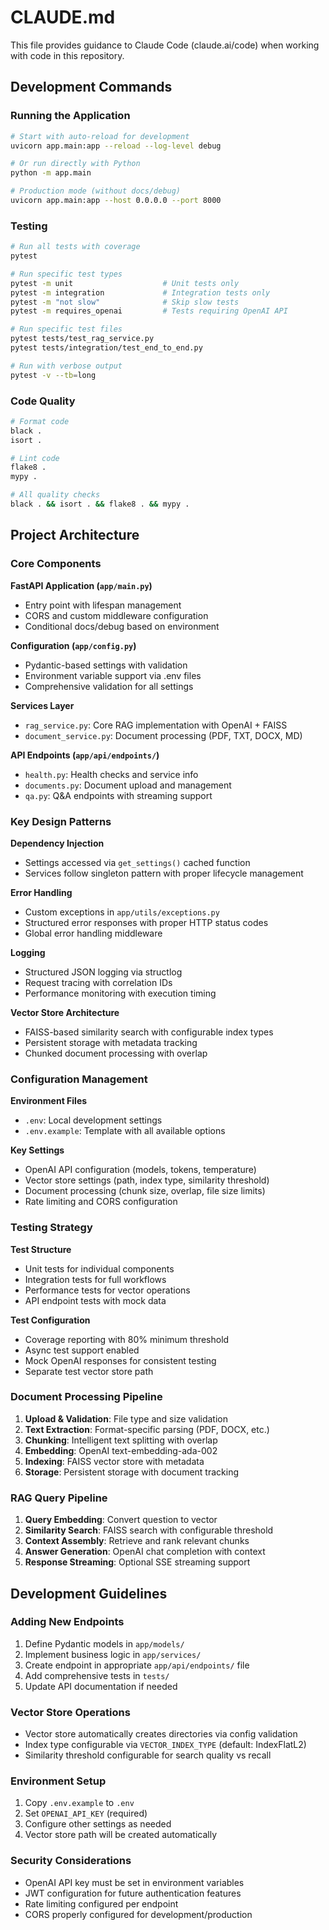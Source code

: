 # CLAUDE.md

This file provides guidance to Claude Code (claude.ai/code) when working with code in this repository.

## Development Commands

### Running the Application
```bash
# Start with auto-reload for development
uvicorn app.main:app --reload --log-level debug

# Or run directly with Python
python -m app.main

# Production mode (without docs/debug)
uvicorn app.main:app --host 0.0.0.0 --port 8000
```

### Testing
```bash
# Run all tests with coverage
pytest

# Run specific test types
pytest -m unit                    # Unit tests only
pytest -m integration             # Integration tests only
pytest -m "not slow"              # Skip slow tests
pytest -m requires_openai         # Tests requiring OpenAI API

# Run specific test files
pytest tests/test_rag_service.py
pytest tests/integration/test_end_to_end.py

# Run with verbose output
pytest -v --tb=long
```

### Code Quality
```bash
# Format code
black .
isort .

# Lint code
flake8 .
mypy .

# All quality checks
black . && isort . && flake8 . && mypy .
```

## Project Architecture

### Core Components

**FastAPI Application (`app/main.py`)**
- Entry point with lifespan management
- CORS and custom middleware configuration
- Conditional docs/debug based on environment

**Configuration (`app/config.py`)**
- Pydantic-based settings with validation
- Environment variable support via .env files
- Comprehensive validation for all settings

**Services Layer**
- `rag_service.py`: Core RAG implementation with OpenAI + FAISS
- `document_service.py`: Document processing (PDF, TXT, DOCX, MD)

**API Endpoints (`app/api/endpoints/`)**
- `health.py`: Health checks and service info
- `documents.py`: Document upload and management
- `qa.py`: Q&A endpoints with streaming support

### Key Design Patterns

**Dependency Injection**
- Settings accessed via `get_settings()` cached function
- Services follow singleton pattern with proper lifecycle management

**Error Handling**
- Custom exceptions in `app/utils/exceptions.py`
- Structured error responses with proper HTTP status codes
- Global error handling middleware

**Logging**
- Structured JSON logging via structlog
- Request tracing with correlation IDs
- Performance monitoring with execution timing

**Vector Store Architecture**
- FAISS-based similarity search with configurable index types
- Persistent storage with metadata tracking
- Chunked document processing with overlap

### Configuration Management

**Environment Files**
- `.env`: Local development settings
- `.env.example`: Template with all available options

**Key Settings**
- OpenAI API configuration (models, tokens, temperature)
- Vector store settings (path, index type, similarity threshold)
- Document processing (chunk size, overlap, file size limits)
- Rate limiting and CORS configuration

### Testing Strategy

**Test Structure**
- Unit tests for individual components
- Integration tests for full workflows
- Performance tests for vector operations
- API endpoint tests with mock data

**Test Configuration**
- Coverage reporting with 80% minimum threshold
- Async test support enabled
- Mock OpenAI responses for consistent testing
- Separate test vector store path

### Document Processing Pipeline

1. **Upload & Validation**: File type and size validation
2. **Text Extraction**: Format-specific parsing (PDF, DOCX, etc.)
3. **Chunking**: Intelligent text splitting with overlap
4. **Embedding**: OpenAI text-embedding-ada-002
5. **Indexing**: FAISS vector store with metadata
6. **Storage**: Persistent storage with document tracking

### RAG Query Pipeline

1. **Query Embedding**: Convert question to vector
2. **Similarity Search**: FAISS search with configurable threshold
3. **Context Assembly**: Retrieve and rank relevant chunks
4. **Answer Generation**: OpenAI chat completion with context
5. **Response Streaming**: Optional SSE streaming support

## Development Guidelines

### Adding New Endpoints
1. Define Pydantic models in `app/models/`
2. Implement business logic in `app/services/`
3. Create endpoint in appropriate `app/api/endpoints/` file
4. Add comprehensive tests in `tests/`
5. Update API documentation if needed

### Vector Store Operations
- Vector store automatically creates directories via config validation
- Index type configurable via `VECTOR_INDEX_TYPE` (default: IndexFlatL2)
- Similarity threshold configurable for search quality vs recall

### Environment Setup
1. Copy `.env.example` to `.env`
2. Set `OPENAI_API_KEY` (required)
3. Configure other settings as needed
4. Vector store path will be created automatically

### Security Considerations
- OpenAI API key must be set in environment variables
- JWT configuration for future authentication features
- Rate limiting configured per endpoint
- CORS properly configured for development/production